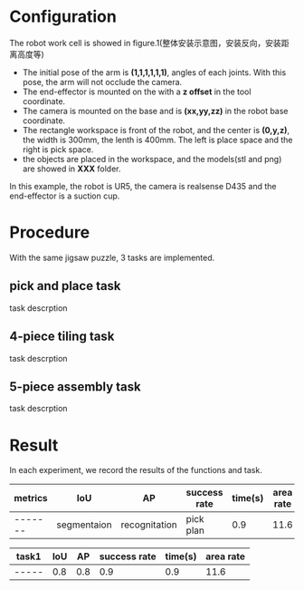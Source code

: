 # Configuration
The robot work cell is showed in figure.1(整体安装示意图，安装反向，安装距离高度等)  
- The initial pose of the arm is **(1,1,1,1,1,1)**, angles of each joints. With this pose, the arm will not occlude the camera.    
- The end-effector is mounted on the with a **z offset** in the tool coordinate.
- The camera is mounted on the base and is **(xx,yy,zz)** in the robot base coordinate.
- The rectangle workspace is front of the robot, and the center is **(0,y,z)**, the width is 300mm, the lenth is 400mm. The left is place space and the right is pick space. 
- the objects are placed in the workspace, and the models(stl and png) are showed in **XXX** folder. 

In this example, the robot is UR5, the camera is realsense D435 and the end-effector is a suction cup.

# Procedure
With the same jigsaw puzzle, 3 tasks are implemented.
## pick and place task
task descrption
## 4-piece tiling task
task descrption
## 5-piece assembly task
task descrption

# Result
In each experiment, we record the results of the functions and task.   

metrics|IoU|AP|success rate|time(s)|area rate
-------|---|--|------------|---------|----
-------|segmentaion|recognitation|pick plan|0.9|11.6



task1|IoU|AP|success rate|time(s)|area rate
-----|---|--|------------|---------|----
-----|0.8|0.8|0.9|0.9|11.6
